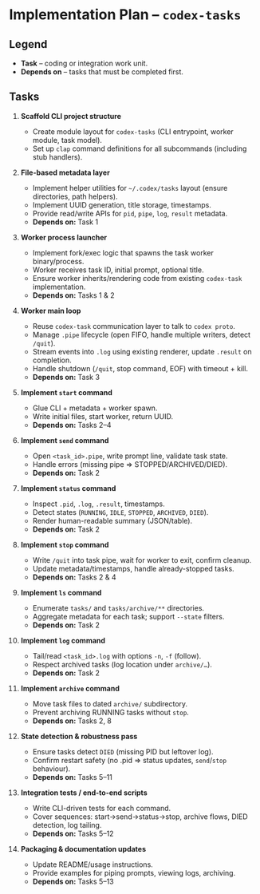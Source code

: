 # Implementation Plan – `codex-tasks`

## Legend
- **Task** – coding or integration work unit.
- **Depends on** – tasks that must be completed first.

## Tasks

1. **Scaffold CLI project structure**
   - Create module layout for `codex-tasks` (CLI entrypoint, worker module, task model).
   - Set up `clap` command definitions for all subcommands (including stub handlers).

2. **File-based metadata layer**
   - Implement helper utilities for `~/.codex/tasks` layout (ensure directories, path helpers).
   - Implement UUID generation, title storage, timestamps.
   - Provide read/write APIs for `pid`, `pipe`, `log`, `result` metadata.
   - **Depends on:** Task 1

3. **Worker process launcher**
   - Implement fork/exec logic that spawns the task worker binary/process.
   - Worker receives task ID, initial prompt, optional title.
   - Ensure worker inherits/rendering code from existing `codex-task` implementation.
   - **Depends on:** Tasks 1 & 2

4. **Worker main loop**
   - Reuse `codex-task` communication layer to talk to `codex proto`.
   - Manage `.pipe` lifecycle (open FIFO, handle multiple writers, detect `/quit`).
   - Stream events into `.log` using existing renderer, update `.result` on completion.
   - Handle shutdown (`/quit`, stop command, EOF) with timeout + kill.
   - **Depends on:** Task 3

5. **Implement `start` command**
   - Glue CLI + metadata + worker spawn.
   - Write initial files, start worker, return UUID.
   - **Depends on:** Tasks 2–4

6. **Implement `send` command**
   - Open `<task_id>.pipe`, write prompt line, validate task state.
   - Handle errors (missing pipe ⇒ STOPPED/ARCHIVED/DIED).
   - **Depends on:** Task 2

7. **Implement `status` command**
   - Inspect `.pid`, `.log`, `.result`, timestamps.
   - Detect states (`RUNNING`, `IDLE`, `STOPPED`, `ARCHIVED`, `DIED`).
   - Render human-readable summary (JSON/table).
   - **Depends on:** Task 2

8. **Implement `stop` command**
   - Write `/quit` into task pipe, wait for worker to exit, confirm cleanup.
   - Update metadata/timestamps, handle already-stopped tasks.
   - **Depends on:** Tasks 2 & 4

9. **Implement `ls` command**
   - Enumerate `tasks/` and `tasks/archive/**` directories.
   - Aggregate metadata for each task; support `--state` filters.
   - **Depends on:** Task 2

10. **Implement `log` command**
    - Tail/read `<task_id>.log` with options `-n`, `-f` (follow).
    - Respect archived tasks (log location under `archive/…`).
    - **Depends on:** Task 2

11. **Implement `archive` command**
    - Move task files to dated `archive/` subdirectory.
    - Prevent archiving RUNNING tasks without `stop`.
    - **Depends on:** Tasks 2, 8

12. **State detection & robustness pass**
    - Ensure tasks detect `DIED` (missing PID but leftover log).
    - Confirm restart safety (no .pid ⇒ status updates, `send`/`stop` behaviour).
    - **Depends on:** Tasks 5–11

13. **Integration tests / end-to-end scripts**
    - Write CLI-driven tests for each command.
    - Cover sequences: start→send→status→stop, archive flows, DIED detection, log tailing.
    - **Depends on:** Tasks 5–12

14. **Packaging & documentation updates**
    - Update README/usage instructions.
    - Provide examples for piping prompts, viewing logs, archiving.
    - **Depends on:** Tasks 5–13
